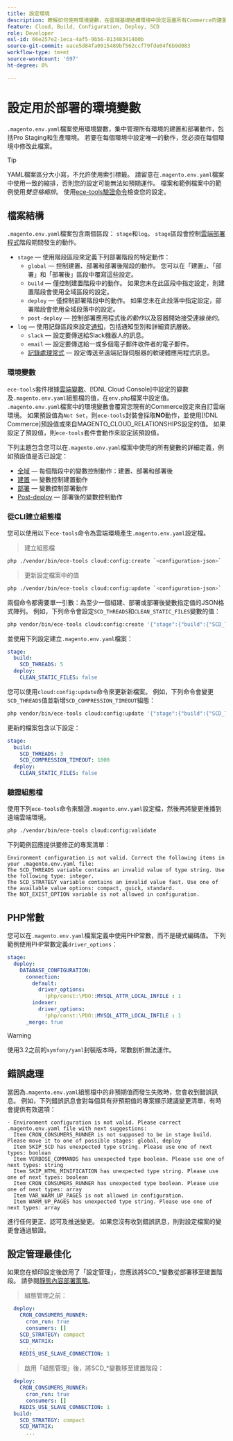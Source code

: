 ```yaml
---
title: 設定環境
description: 瞭解如何使用環境變數，在雲端基礎結構環境中設定涵蓋所有Commerce的建置和部署動作，包括Pro測試和生產。
feature: Cloud, Build, Configuration, Deploy, SCD
role: Developer
exl-id: 66e257e2-1eca-4af5-9b56-01348341400b
source-git-commit: eace5d84fa0915489bf562ccf79fde04f6b9d083
workflow-type: tm+mt
source-wordcount: '697'
ht-degree: 0%

---
```


# 設定用於部署的環境變數

`.magento.env.yaml`檔案使用環境變數，集中管理所有環境的建置和部署動作，包括Pro Staging和生產環境。 若要在每個環境中設定唯一的動作，您必須在每個環境中修改此檔案。

>[!TIP]
>
>YAML檔案區分大小寫，不允許使用索引標籤。 請留意在`.magento.env.yaml`檔案中使用一致的縮排，否則您的設定可能無法如預期運作。 檔案和範例檔案中的範例使用&#x200B;_雙空格縮排_。 使用[ece-tools驗證命令](#validate-configuration-file)檢查您的設定。

## 檔案結構

`.magento.env.yaml`檔案包含兩個區段： `stage`和`log`。 `stage`區段會控制[雲端部署程式](../deploy/process.md)階段期間發生的動作。

- `stage` — 使用階段區段來定義下列部署階段的特定動作：
   - `global` — 控制建置、部署和部署後階段的動作。 您可以在「建置」、「部署」和「部署後」區段中覆寫這些設定。
   - `build` — 僅控制建置階段中的動作。 如果您未在此區段中指定設定，則建置階段會使用全域區段的設定。
   - `deploy` — 僅控制部署階段中的動作。 如果您未在此段落中指定設定，部署階段會使用全域段落中的設定。
   - `post-deploy` — 控制部署應用程式後&#x200B;_的動作_&#x200B;以及容器開始接受連線&#x200B;_後的_。
- `log` — 使用記錄區段來設定[通知](set-up-notifications.md)，包括通知型別和詳細資訊層級。
   - `slack` — 設定要傳送給Slack機器人的訊息。
   - `email` — 設定要傳送給一或多個電子郵件收件者的電子郵件。
   - [記錄處理常式](log-handlers.md) — 設定傳送至遠端記錄伺服器的軟硬體應用程式訊息。

### 環境變數

`ece-tools`套件根據[雲端變數](variables-cloud.md)、[!DNL Cloud Console]中設定的變數及`.magento.env.yaml`組態檔的值，在`env.php`檔案中設定值。 `.magento.env.yaml`檔案中的環境變數會覆寫您現有的Commerce設定來自訂雲端環境。 如果預設值為`Not Set`，則`ece-tools`封裝會採取&#x200B;**NO**&#x200B;動作，並使用[!DNL Commerce]預設值或來自MAGENTO_CLOUD_RELATIONSHIPS設定的值。 如果設定了預設值，則`ece-tools`套件會動作來設定該預設值。

下列主題包含您可以在`.magento.env.yaml`檔案中使用的所有變數的詳細定義，例如預設值是否已設定：

- [全域](variables-global.md) — 每個階段中的變數控制動作：建置、部署和部署後
- [建置](variables-build.md) — 變數控制建置動作
- [部署](variables-deploy.md) — 變數控制部署動作
- [Post-deploy](variables-post-deploy.md) — 部署後的變數控制動作

### 從CLI建立組態檔

您可以使用以下`ece-tools`命令為雲端環境產生`.magento.env.yaml`設定檔。

>建立組態檔

```bash
php ./vendor/bin/ece-tools cloud:config:create `<configuration-json>`
```

>更新設定檔案中的值

```bash
php ./vendor/bin/ece-tools cloud:config:update `<configuration-json>`
```

兩個命令都需要單一引數：為至少一個組建、部署或部署後變數指定值的JSON格式陣列。 例如，下列命令會設定`SCD_THREADS`和`CLEAN_STATIC_FILES`變數的值：

```bash
php vendor/bin/ece-tools cloud:config:create '{"stage":{"build":{"SCD_THREADS":5}, "deploy":{"CLEAN_STATIC_FILES":false}}}'
```

並使用下列設定建立`.magento.env.yaml`檔案：

```yaml
stage:
  build:
    SCD_THREADS: 5
  deploy:
    CLEAN_STATIC_FILES: false
```

您可以使用`cloud:config:update`命令來更新新檔案。 例如，下列命令會變更`SCD_THREADS`值並新增`SCD_COMPRESSION_TIMEOUT`組態：

```bash
php vendor/bin/ece-tools cloud:config:update '{"stage":{"build":{"SCD_THREADS":3, "SCD_COMPRESSION_TIMEOUT":1000}}}'
```

更新的檔案包含以下設定：

```yaml
stage:
  build:
    SCD_THREADS: 3
    SCD_COMPRESSION_TIMEOUT: 1000
  deploy:
    CLEAN_STATIC_FILES: false
```

### 驗證組態檔

使用下列`ece-tools`命令來驗證`.magento.env.yaml`設定檔，然後再將變更推播到遠端雲端環境。

```bash
php ./vendor/bin/ece-tools cloud:config:validate
```

下列範例回應提供要修正的專案清單：

```terminal
Environment configuration is not valid. Correct the following items in your .magento.env.yaml file:
The SCD_THREADS variable contains an invalid value of type string. Use the following type: integer.
The SCD_STRATEGY variable contains an invalid value fast. Use one of the available value options: compact, quick, standard.
The NOT_EXIST_OPTION variable is not allowed in configuration.
```

## PHP常數

您可以在`.magento.env.yaml`檔案定義中使用PHP常數，而不是硬式編碼值。 下列範例使用PHP常數定義`driver_options`：

```yaml
stage:
  deploy:
    DATABASE_CONFIGURATION:
      connection:
        default:
          driver_options:
            !php/const:\PDO::MYSQL_ATTR_LOCAL_INFILE : 1
        indexer:
          driver_options:
            !php/const:\PDO::MYSQL_ATTR_LOCAL_INFILE : 1
      _merge: true
```

>[!WARNING]
>
>使用3.2之前的`symfony/yaml`封裝版本時，常數剖析無法運作。

## 錯誤處理

當因為`.magento.env.yaml`組態檔中的非預期值而發生失敗時，您會收到錯誤訊息。 例如，下列錯誤訊息會對每個具有非預期值的專案顯示建議變更清單，有時會提供有效選項：

```terminal
- Environment configuration is not valid. Please correct .magento.env.yaml file with next suggestions:
  Item CRON_CONSUMERS_RUNNER is not supposed to be in stage build. Please move it to one of possible stages: global, deploy
  Item SKIP_SCD has unexpected type string. Please use one of next types: boolean
  Item VERBOSE_COMMANDS has unexpected type boolean. Please use one of next types: string
  Item SKIP_HTML_MINIFICATION has unexpected type string. Please use one of next types: boolean
  Item CRON_CONSUMERS_RUNNER has unexpected type boolean. Please use one of next types: array
  Item VAR_WARM_UP_PAGES is not allowed in configuration.
  Item WARM_UP_PAGES has unexpected type string. Please use one of next types: array
```

進行任何更正、認可及推送變更。 如果您沒有收到錯誤訊息，則對設定檔案的變更會通過驗證。

## 設定管理最佳化

如果您在傾印設定後啟用了「設定管理」，您應該將SCD_*變數從部署移至建置階段。 請參閱[靜態內容部署策略](../deploy/static-content.md)。

>組態管理之前：

```yaml
  deploy:
    CRON_CONSUMERS_RUNNER:
      cron_run: true
      consumers: []
    SCD_STRATEGY: compact
    SCD_MATRIX:
      ...
    REDIS_USE_SLAVE_CONNECTION: 1
```

>啟用「組態管理」後，將SCD_*變數移至建置階段：

```yaml
  deploy:
    CRON_CONSUMERS_RUNNER:
      cron_run: true
      consumers: []
    REDIS_USE_SLAVE_CONNECTION: 1
  build:
    SCD_STRATEGY: compact
    SCD_MATRIX:
      ...
```

